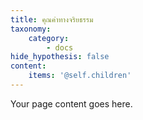 ```yaml
---
title: คุณค่าทางจริยธรรม
taxonomy:
    category:
        - docs
hide_hypothesis: false
content:
    items: '@self.children'
---
```


Your page content goes here.